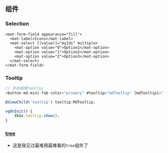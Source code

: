 ## 组件

### Selection

```react
<mat-form-field appearance="fill">
  <mat-label>Icons</mat-label>
  <mat-select [(value)]="myIds" multiple>
    <mat-option value="0">Option1</mat-option>
    <mat-option value="1">Option2</mat-option>
    <mat-option value="2">Option3</mat-option>
  </mat-select>
</mat-form-field>
```

### Tooltip

```javascript
// 手动调用tooltip
<button md-mini-fab color="primary" #tooltip="mdTooltip" [mdTooltip]="'Menu'" [mdMenuTriggerFor]="menu" class="remove-record">Button</button>

@ViewChild('tooltip') tooltip:MdTooltip;

ngOnInit() {
    this.tooltip.show();
}
```

### [tree](https://material.angular.io/components/tree/examples)

- 这是我见过最难用最难看的`tree`组件了
